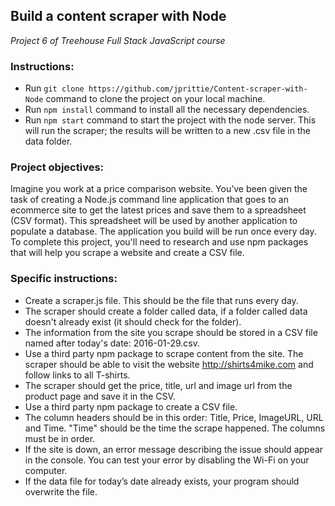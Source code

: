 ## Build a content scraper with Node
*Project 6 of Treehouse Full Stack JavaScript course*

### Instructions:
* Run `git clone https://github.com/jprittie/Content-scraper-with-Node` command to clone the project on your local machine.
* Run `npm install` command to install all the necessary dependencies.
* Run `npm start` command to start the project with the node server. This will run the scraper; the results will be written to a new .csv file in the data folder.


### Project objectives:
Imagine you work at a price comparison website. You’ve been given the task of creating a Node.js command line application that goes to an ecommerce site to get the latest prices and save them to a spreadsheet (CSV format). This spreadsheet will be used by another application to populate a database. The application you build will be run once every day. To complete this project, you'll need to research and use npm packages that will help you scrape a website and create a CSV file.

### Specific instructions:
* Create a scraper.js file. This should be the file that runs every day.
* The scraper should create a folder called data, if a folder called data doesn't already exist (it should check for the folder).
* The information from the site you scrape should be stored in a CSV file named after today's date:
2016-01-29.csv.
* Use a third party npm package to scrape content from the site. The scraper should be able to visit the website http://shirts4mike.com and follow links to all T-shirts.
* The scraper should get the price, title, url and image url from the product page and save it in the
CSV.
* Use a third party npm package to create a CSV file.
* The column headers should be in this order: Title, Price, ImageURL, URL and Time. "Time" should
be the time the scrape happened. The columns must be in order.
* If the site is down, an error message describing the issue should appear in the console. You can test
your error by disabling the Wi-Fi on your computer.
* If the data file for today’s date already exists, your program should overwrite the file.
